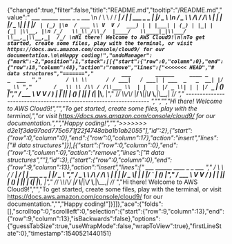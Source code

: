 {"changed":true,"filter":false,"title":"README.md","tooltip":"/README.md","value":"     ___        ______     ____ _                 _  ___  \n    / \\ \\      / / ___|   / ___| | ___  _   _  __| |/ _ \\ \n   / _ \\ \\ /\\ / /\\___ \\  | |   | |/ _ \\| | | |/ _` | (_) |\n  / ___ \\ V  V /  ___) | | |___| | (_) | |_| | (_| |\\__, |\n /_/   \\_\\_/\\_/  |____/   \\____|_|\\___/ \\__,_|\\__,_|  /_/ \nHi there! Welcome to AWS Cloud9!\n\nTo get started, create some files, play with the terminal, or visit https://docs.aws.amazon.com/console/cloud9/ for our documentation.\n\nHappy coding!","undoManager":{"mark":-2,"position":1,"stack":[[{"start":{"row":0,"column":0},"end":{"row":18,"column":48},"action":"remove","lines":["<<<<<<< HEAD","# data structures","=======","         ___        ______     ____ _                 _  ___  ","        / \\ \\      / / ___|   / ___| | ___  _   _  __| |/ _ \\ ","       / _ \\ \\ /\\ / /\\___ \\  | |   | |/ _ \\| | | |/ _` | (_) |","      / ___ \\ V  V /  ___) | | |___| | (_) | |_| | (_| |\\__, |","     /_/   \\_\\_/\\_/  |____/   \\____|_|\\___/ \\__,_|\\__,_|  /_/ "," ----------------------------------------------------------------- ","","","Hi there! Welcome to AWS Cloud9!","","To get started, create some files, play with the terminal,","or visit https://docs.aws.amazon.com/console/cloud9/ for our documentation.","","Happy coding!","",">>>>>>> d2e1f3da97acd775c671f22f4748aba1b1ab2055"],"id":2},{"start":{"row":0,"column":0},"end":{"row":0,"column":17},"action":"insert","lines":["# data structures"]}],[{"start":{"row":0,"column":0},"end":{"row":1,"column":0},"action":"remove","lines":["# data structures",""],"id":3},{"start":{"row":0,"column":0},"end":{"row":9,"column":13},"action":"insert","lines":["     ___        ______     ____ _                 _  ___  ","    / \\ \\      / / ___|   / ___| | ___  _   _  __| |/ _ \\ ","   / _ \\ \\ /\\ / /\\___ \\  | |   | |/ _ \\| | | |/ _` | (_) |","  / ___ \\ V  V /  ___) | | |___| | (_) | |_| | (_| |\\__, |"," /_/   \\_\\_/\\_/  |____/   \\____|_|\\___/ \\__,_|\\__,_|  /_/ ","Hi there! Welcome to AWS Cloud9!","","To get started, create some files, play with the terminal, or visit https://docs.aws.amazon.com/console/cloud9/ for our documentation.","","Happy coding!"]}]]},"ace":{"folds":[],"scrolltop":0,"scrollleft":0,"selection":{"start":{"row":9,"column":13},"end":{"row":9,"column":13},"isBackwards":false},"options":{"guessTabSize":true,"useWrapMode":false,"wrapToView":true},"firstLineState":0},"timestamp":1540521440151}
